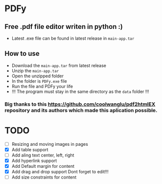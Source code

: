 # PDFy

## Free .pdf file editor writen in python :)

- Latest .exe file can be found in latest release in `main-app.tar`
## How to use
- Download the `main-app.tar` from latest release
- Unzip the `main-app.tar`
- Open the unzipped folder
- In the folder is `PDFy.exe` file 
- Run the file and PDFy your life
- !!! The program must stay in the same directory as the `data` folder !!!

### Big thanks to this https://github.com/coolwanglu/pdf2htmlEX repository and its authors which made this aplication possible.

# TODO

- [ ] Resizing and moving images in pages
- [x] Add table support
- [ ] Add aling text center, left, right
- [x] Add hyperlink support
- [x] Add Default margin for content
- [x] Add drag and drop support Dont forget to edit!!!
- [ ] Add size constraints for content
